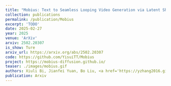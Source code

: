 ```yaml
---
title: "Mobius: Text to Seamless Looping Video Generation via Latent Shift"
collection: publications
permalink: /publication/Mobius
excerpt: 'TODO'
date: 2025-02-27
year: 2025
venue: 'ArXiv'
arxiv: 2502.20307
is_show: Ture
arxiv_url: https://arxiv.org/abs/2502.20307
code: https://github.com/YisuiTT/Mobius
project: https://mobius-diffusion.github.io/
teaser: ./images/mobius.gif
authors: Xiuli Bi, Jianfei Yuan, Bo Liu, <a href='https://yzhang2016.github.io/'>Yong Zhang</a>, <b>Xiaodong Cun 📮</b>, Chi-Man Pun, Bin Xiao
publication: Arxiv
---
```

